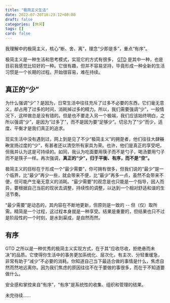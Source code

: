 ```yaml
---
title: "极简主义生活"
date: 2022-07-20T16:23:12+08:00
draft: false
categories: [休闲]
tags: []
card: false
---
```


我理解中的极简主义，核心“断、舍、离”，理念“少即是多”，重点“有序”。

极简主义是一种生活和思考模式，实现它的方式有很多， [GTD](../get-things-done/) 是其中一种，也是目前我感觉比较好的一种。它很有趣，但并不容易坚持，毕竟形成一种全新的生活习惯是一个长期的过程。开始很容易，难在持续。

<!--more-->

## 真正的“少”

为什么强调“少”？是因为，日常生活中往往充斥了过多不必要的东西，它们毫无意义，却占用了过多的时间，消耗掉过多的精力。所以，我们需要强调“少”，一般情况下，这样做总是没有错的。但是也不要走入另一个极端，我们应该始终明白，之所以强调“少”，是因为“过多了”，而不是因为要“足够少”。切忌为了“少”而少，适度、平衡才是我们真正的追求。

现实生活中没有遇到过，网上到是见了不少“极简主义”的拥趸者，他们往往大肆~~鼓吹~~宣扬过度的“少”，有甚者还以清空所有家具为荣。也许，他们是真正的享受吧，但我并认为这是可持续的。如同，我认为吃面要用筷子而不是勺子，喝汤要用勺子而不是筷子一样。再次强调，**真正的“少”，归于平衡、有序，而不是“空”。**

极简主义的目标在于形成一个“最少需要”，你可拥有很多，但我们说的“最少”是一个临界，比“最少”再少一些，就会带来不便，比“最少”再多一点，虽然不会带来不便，但可能产生毫无意义的消耗。“最少需要”的观念是也只能是一个指导，因人而异，要根据自己当前的现状去调整，持续性的调整，以达到一个相对舒适和谐的生活节奏。

“最少需要”是动态的，其内容在不断地更新，但原则是一致的 -- 但（仅）取所需。精简是一个过程，这过程本身就是一种享受。结果是重要的，但结果也只不过是阶段性的一个时刻，是水到渠成，是自然而然。

## 有序

GTD 之所以是一种优秀的极简主义实现方式，在于其“应收尽收，拒绝悬而未决”的品质。它使得你生活中的事务更加系统化、层次化，有主次、分轻重缓急，非常有助于“减少”不必要的消耗。你知道自己当下最适合做的事情是什么，焦虑自然而然地远离你。因为我们焦虑的原因往往不在于要做的事很多，而在于不知道要做什么。

安全感和掌控来自“有序”，“有序”是系统性的收集、组织和管理的结果。


未完待续……